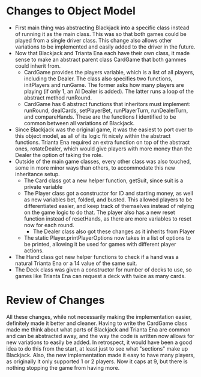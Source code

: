 # Changes to Object Model

- First main thing was abstracting Blackjack into a specific class
instead of running it as the main class. This was so that both
games could be played from a single driver class. This change also
allows other variations to be implemented and easily added to the 
driver in the future.
- Now that Blackjack and Trianta Ena each have their own class, it
made sense to make an abstract parent class CardGame that both gammes could
inherit from. 
   - CardGame provides the players variable, which is a list of
   all players, including the Dealer. The class also specifies two
   functions, initPlayers and runGame. The former asks how many
   players are playing (if only 1, an AI Dealer is added). The 
   latter runs a loop of the abstract method runRound. 
   - CardGame has 6 abstract functions that inheritors must implement:
   runRound, dealCards, setPlayerBet, runPlayerTurn, runDealerTurn, and
   compareHands. These are the functions I identified to be common
   between all variations of Blackjack.
- Since Blackjack was the original game, it was the easiest to port
over to this object model, as all of its logic fit nicely within
the abstract functions. Trianta Ena required an extra function on
top of the abstract ones, rotateDealer, which would give players
with more money than the Dealer the option of taking the role.
- Outside of the main game classes, every other class was also touched,
some in more minor ways than others, to accommodate this new inheritance
setup.
    - The Card class got a new helper function, getSuit, since suit is a private variable
    - The Player class got a constructor for ID and starting money,
    as well as new variables bet, folded, and busted. This allowed
    players to be differentiated easier, and keep track of themselves
    instead of relying on the game logic to do that. The player also
    has a new reset function instead of resetHands, as there are more
    variables to reset now for each round.
        - The Dealer class also got these changes as it inherits from
        Player
    - The static Player.printPlayerOptions now takes in a list of options
    to be printed, allowing it be used for games with different player
    actions.
- The Hand class got new helper functions to check if a hand was a
natural Trianta Ena or a 14 value of the same suit.
- The Deck class was given a constructor for number of decks to use,
so games like Trianta Ena can request a deck with twice as many cards.

# Review of Changes

All these changes, while not necessarily making the implementation
easier, definitely made it better and cleaner. Having to write
the CardGame class made me think about what parts of Blackjack and
Trianta Ena are common and can be abstracted away, and the way 
the code is written now allows for new variations to easily be
added. In retrospect, it would have been a good idea to do this
from the start, at least just to see what "sections" make up
Blackjack. Also, the new implementation made it easy to have many
players, as originally it only supported 1 or 2 players. Now it
caps at 9, but there is nothing stopping the game from having more.